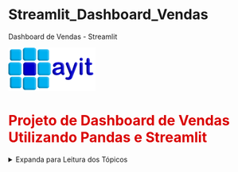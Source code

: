 # Streamlit_Dashboard_Vendas
Dashboard de Vendas - Streamlit


<!--   ![Logotipo da Empresa AYIT Digital](logoayit.png)    -->

<img src="logoayit.png" alt="Logotipo da Empresa AYIT Digital">

# <font color='dark'>**Projeto de Dashboard de Vendas Utilizando Pandas e Streamlit**</font>

<details>

  <summary>
    Expanda para Leitura dos Tópicos
  </summary>

<br>

Este projeto faz parte dos estudos de Data Science e faz o tratamento e apresentação de dados de vendas.

# Passos no Desenvolvimento do Projeto

- Obtenção dos dados de vendas através de API utilizando requests
- Gravação ddos dados em arquivo .json
- Análise dos dados
- Limpeza dos dados
- Seleção e agrupamento dos dados
- Apresentação de gráficos
- Apresentação dos dados brutos com opções de:
  - Seleção de Colunas
  -  Pesquisa com aplicação de Filtros.
- Gravação dos Resultados em arquivo .CSV
<br><br>
